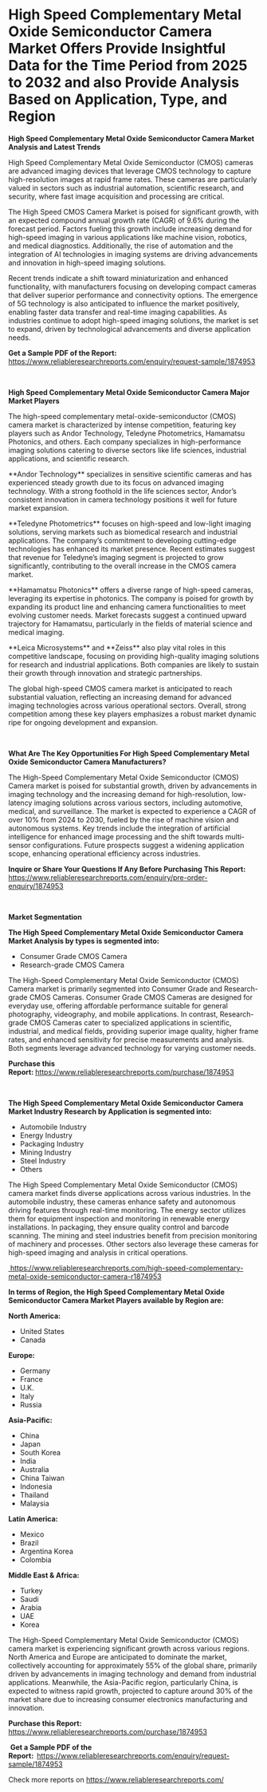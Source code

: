 <p><h1>High Speed Complementary Metal Oxide Semiconductor Camera Market Offers Provide Insightful Data for the Time Period from 2025 to 2032 and also Provide Analysis Based on Application, Type, and Region</h1></p><p><strong>High Speed Complementary Metal Oxide Semiconductor Camera Market Analysis and Latest Trends</strong></p>
<p><p>High Speed Complementary Metal Oxide Semiconductor (CMOS) cameras are advanced imaging devices that leverage CMOS technology to capture high-resolution images at rapid frame rates. These cameras are particularly valued in sectors such as industrial automation, scientific research, and security, where fast image acquisition and processing are critical.</p><p>The High Speed CMOS Camera Market is poised for significant growth, with an expected compound annual growth rate (CAGR) of 9.6% during the forecast period. Factors fueling this growth include increasing demand for high-speed imaging in various applications like machine vision, robotics, and medical diagnostics. Additionally, the rise of automation and the integration of AI technologies in imaging systems are driving advancements and innovation in high-speed imaging solutions.</p><p>Recent trends indicate a shift toward miniaturization and enhanced functionality, with manufacturers focusing on developing compact cameras that deliver superior performance and connectivity options. The emergence of 5G technology is also anticipated to influence the market positively, enabling faster data transfer and real-time imaging capabilities. As industries continue to adopt high-speed imaging solutions, the market is set to expand, driven by technological advancements and diverse application needs.</p></p>
<p><strong>Get a Sample PDF of the Report:&nbsp;</strong> <a href="https://www.reliableresearchreports.com/enquiry/request-sample/1874953?utm_campaign=1674&utm_medium=2&utm_source=Github&utm_content=ia&utm_term=28022025&utm_id=high-speed-complementary-metal-oxide-semiconductor-camera">https://www.reliableresearchreports.com/enquiry/request-sample/1874953</a></p>
<p>&nbsp;</p>
<p><strong>High Speed Complementary Metal Oxide Semiconductor Camera Major Market Players</strong></p>
<p><p>The high-speed complementary metal-oxide-semiconductor (CMOS) camera market is characterized by intense competition, featuring key players such as Andor Technology, Teledyne Photometrics, Hamamatsu Photonics, and others. Each company specializes in high-performance imaging solutions catering to diverse sectors like life sciences, industrial applications, and scientific research.</p><p>**Andor Technology** specializes in sensitive scientific cameras and has experienced steady growth due to its focus on advanced imaging technology. With a strong foothold in the life sciences sector, Andor’s consistent innovation in camera technology positions it well for future market expansion.</p><p>**Teledyne Photometrics** focuses on high-speed and low-light imaging solutions, serving markets such as biomedical research and industrial applications. The company’s commitment to developing cutting-edge technologies has enhanced its market presence. Recent estimates suggest that revenue for Teledyne’s imaging segment is projected to grow significantly, contributing to the overall increase in the CMOS camera market.</p><p>**Hamamatsu Photonics** offers a diverse range of high-speed cameras, leveraging its expertise in photonics. The company is poised for growth by expanding its product line and enhancing camera functionalities to meet evolving customer needs. Market forecasts suggest a continued upward trajectory for Hamamatsu, particularly in the fields of material science and medical imaging.</p><p>**Leica Microsystems** and **Zeiss** also play vital roles in this competitive landscape, focusing on providing high-quality imaging solutions for research and industrial applications. Both companies are likely to sustain their growth through innovation and strategic partnerships.</p><p>The global high-speed CMOS camera market is anticipated to reach substantial valuation, reflecting an increasing demand for advanced imaging technologies across various operational sectors. Overall, strong competition among these key players emphasizes a robust market dynamic ripe for ongoing development and expansion.</p></p>
<p>&nbsp;</p>
<p><strong>What Are The Key Opportunities For High Speed Complementary Metal Oxide Semiconductor Camera Manufacturers?</strong></p>
<p><p>The High-Speed Complementary Metal Oxide Semiconductor (CMOS) Camera market is poised for substantial growth, driven by advancements in imaging technology and the increasing demand for high-resolution, low-latency imaging solutions across various sectors, including automotive, medical, and surveillance. The market is expected to experience a CAGR of over 10% from 2024 to 2030, fueled by the rise of machine vision and autonomous systems. Key trends include the integration of artificial intelligence for enhanced image processing and the shift towards multi-sensor configurations. Future prospects suggest a widening application scope, enhancing operational efficiency across industries.</p></p>
<p><strong>Inquire or Share Your Questions If Any Before Purchasing This Report:</strong> <a href="https://www.reliableresearchreports.com/enquiry/pre-order-enquiry/1874953?utm_campaign=1674&utm_medium=2&utm_source=Github&utm_content=ia&utm_term=28022025&utm_id=high-speed-complementary-metal-oxide-semiconductor-camera">https://www.reliableresearchreports.com/enquiry/pre-order-enquiry/1874953</a></p>
<p>&nbsp;</p>
<p><strong>Market Segmentation</strong></p>
<p><strong>The High Speed Complementary Metal Oxide Semiconductor Camera Market Analysis by types is segmented into:</strong></p>
<p><ul><li>Consumer Grade CMOS Camera</li><li>Research-grade CMOS Camera</li></ul></p>
<p><p>The High-Speed Complementary Metal Oxide Semiconductor (CMOS) Camera market is primarily segmented into Consumer Grade and Research-grade CMOS Cameras. Consumer Grade CMOS Cameras are designed for everyday use, offering affordable performance suitable for general photography, videography, and mobile applications. In contrast, Research-grade CMOS Cameras cater to specialized applications in scientific, industrial, and medical fields, providing superior image quality, higher frame rates, and enhanced sensitivity for precise measurements and analysis. Both segments leverage advanced technology for varying customer needs.</p></p>
<p><strong>Purchase this Report:&nbsp;</strong><a href="https://www.reliableresearchreports.com/purchase/1874953?utm_campaign=1674&utm_medium=2&utm_source=Github&utm_content=ia&utm_term=28022025&utm_id=high-speed-complementary-metal-oxide-semiconductor-camera">https://www.reliableresearchreports.com/purchase/1874953</a></p>
<p>&nbsp;</p>
<p><strong>The High Speed Complementary Metal Oxide Semiconductor Camera Market Industry Research by Application is segmented into:</strong></p>
<p><ul><li>Automobile Industry</li><li>Energy Industry</li><li>Packaging Industry</li><li>Mining Industry</li><li>Steel Industry</li><li>Others</li></ul></p>
<p><p>The High Speed Complementary Metal Oxide Semiconductor (CMOS) camera market finds diverse applications across various industries. In the automobile industry, these cameras enhance safety and autonomous driving features through real-time monitoring. The energy sector utilizes them for equipment inspection and monitoring in renewable energy installations. In packaging, they ensure quality control and barcode scanning. The mining and steel industries benefit from precision monitoring of machinery and processes. Other sectors also leverage these cameras for high-speed imaging and analysis in critical operations.</p></p>
<p><a href="https://www.reliableresearchreports.com/high-speed-complementary-metal-oxide-semiconductor-camera-r1874953?utm_campaign=1674&utm_medium=2&utm_source=Github&utm_content=ia&utm_term=28022025&utm_id=high-speed-complementary-metal-oxide-semiconductor-camera">&nbsp;https://www.reliableresearchreports.com/high-speed-complementary-metal-oxide-semiconductor-camera-r1874953</a></p>
<p><strong>In terms of Region, the High Speed Complementary Metal Oxide Semiconductor Camera Market Players available by Region are:</strong></p>
<p>
    <p> <strong> North America: </strong>
        <ul>
            <li>United States</li>
            <li>Canada</li>
        </ul>
        </p> 
    <p> <strong> Europe: </strong>
        <ul>
            <li>Germany</li>
            <li>France</li>
            <li>U.K.</li>
            <li>Italy</li>
            <li>Russia</li>
        </ul>
        </p> 
    <p> <strong> Asia-Pacific: </strong>
        <ul>
            <li>China</li>
            <li>Japan</li>
            <li>South Korea</li>
            <li>India</li>
            <li>Australia</li>
            <li>China Taiwan</li>
            <li>Indonesia</li>
            <li>Thailand</li>
            <li>Malaysia</li>
        </ul>
        </p> 
    <p> <strong> Latin America: </strong>
        <ul>
            <li>Mexico</li>
            <li>Brazil</li>
            <li>Argentina Korea</li>
            <li>Colombia</li>
        </ul>
        </p> 
    <p> <strong> Middle East & Africa: </strong>
        <ul>
            <li>Turkey</li>
            <li>Saudi</li>
            <li>Arabia</li>
            <li>UAE</li>
            <li>Korea</li>
        </ul>
    </p>
    </p>
<p><p>The High-Speed Complementary Metal Oxide Semiconductor (CMOS) camera market is experiencing significant growth across various regions. North America and Europe are anticipated to dominate the market, collectively accounting for approximately 55% of the global share, primarily driven by advancements in imaging technology and demand from industrial applications. Meanwhile, the Asia-Pacific region, particularly China, is expected to witness rapid growth, projected to capture around 30% of the market share due to increasing consumer electronics manufacturing and innovation.</p></p>
<p><strong>Purchase this Report: </strong><a href="https://www.reliableresearchreports.com/purchase/1874953?utm_campaign=1674&utm_medium=2&utm_source=Github&utm_content=ia&utm_term=28022025&utm_id=high-speed-complementary-metal-oxide-semiconductor-camera">https://www.reliableresearchreports.com/purchase/1874953</a></p>
<p>&nbsp;<strong>Get a Sample PDF of the Report:&nbsp;&nbsp;</strong><a href="https://www.reliableresearchreports.com/enquiry/request-sample/1874953?utm_campaign=1674&utm_medium=2&utm_source=Github&utm_content=ia&utm_term=28022025&utm_id=high-speed-complementary-metal-oxide-semiconductor-camera">https://www.reliableresearchreports.com/enquiry/request-sample/1874953</a></p>
<p><strong></strong></p>
<p>Check more reports on <a href="https://www.reliableresearchreports.com/?utm_campaign=1674&utm_medium=2&utm_source=Github&utm_content=ia&utm_term=28022025&utm_id=high-speed-complementary-metal-oxide-semiconductor-camera">https://www.reliableresearchreports.com/</a></p>